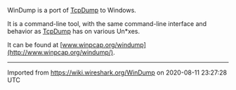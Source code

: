 WinDump is a port of [TcpDump](/TcpDump) to Windows.

It is a command-line tool, with the same command-line interface and behavior as [TcpDump](/TcpDump) has on various Un\*xes.

It can be found at [www.winpcap.org/windump](http://www.winpcap.org/windump/).

---

Imported from https://wiki.wireshark.org/WinDump on 2020-08-11 23:27:28 UTC
